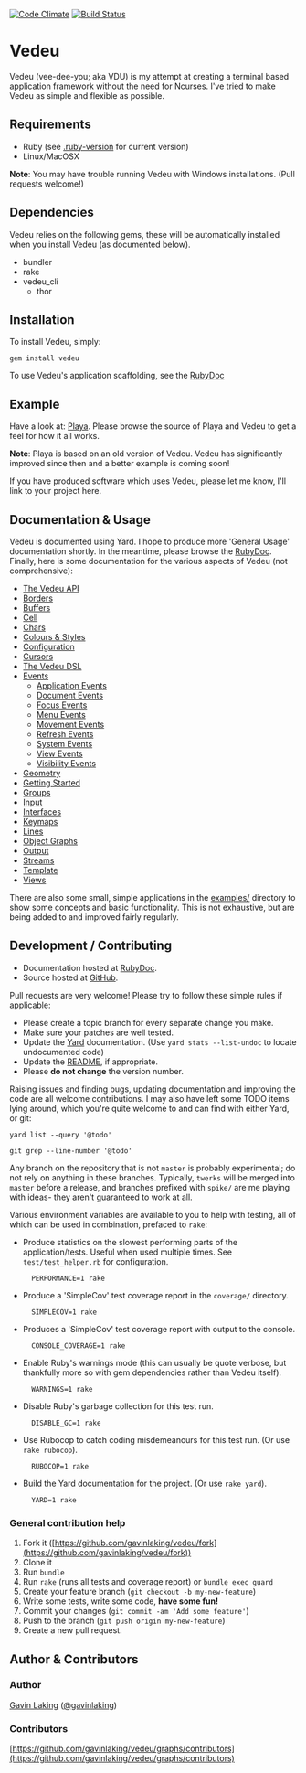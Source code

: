 [![Code Climate](https://codeclimate.com/github/gavinlaking/vedeu.png)](https://codeclimate.com/github/gavinlaking/vedeu)
[![Build Status](https://travis-ci.org/gavinlaking/vedeu.svg?branch=master)](https://travis-ci.org/gavinlaking/vedeu)

# Vedeu

Vedeu (vee-dee-you; aka VDU) is my attempt at creating a terminal based
 application framework without the need for Ncurses. I've tried to make Vedeu
 as simple and flexible as possible.

## Requirements

- Ruby (see [.ruby-version](https://github.com/gavinlaking/vedeu/blob/master/.ruby-version) for current version)
- Linux/MacOSX

**Note**: You may have trouble running Vedeu with Windows installations. (Pull
 requests welcome!)

## Dependencies

Vedeu relies on the following gems, these will be automatically
 installed when you install Vedeu (as documented below).

- bundler
- rake
- vedeu_cli
  - thor

## Installation

To install Vedeu, simply:

    gem install vedeu

To use Vedeu's application scaffolding, see the
[RubyDoc](http://www.rubydoc.info/gems/vedeu/file/docs/getting_started.md)

## Example

Have a look at: [Playa](https://github.com/gavinlaking/playa). Please browse the
source of Playa and Vedeu to get a feel for how it all works.

**Note**: Playa is based on an old version of Vedeu. Vedeu has significantly
 improved since then and a better example is coming soon!

If you have produced software which uses Vedeu, please let me know, I'll link
to your project here.

## Documentation & Usage

Vedeu is documented using Yard. I hope to produce more 'General Usage'
documentation shortly. In the meantime, please browse the
[RubyDoc](http://rubydoc.info/gems/vedeu). Finally, here is some
documentation for the various aspects of Vedeu (not comprehensive):

- [The Vedeu API](http://rubydoc.info/gems/vedeu/file/docs/api.md)
- [Borders](http://rubydoc.info/gems/vedeu/file/docs/borders.md)
- [Buffers](http://rubydoc.info/gems/vedeu/file/docs/buffer.md)
- [Cell](http://rubydoc.info/gems/vedeu/file/docs/cell.md)
- [Chars](http://rubydoc.info/gems/vedeu/file/docs/chars.md)
- [Colours & Styles](http://rubydoc.info/gems/vedeu/file/docs/colours_styles.md)
- [Configuration](http://rubydoc.info/gems/vedeu/file/docs/configuration.md)
- [Cursors](http://rubydoc.info/gems/vedeu/file/docs/cursors.md)
- [The Vedeu DSL](http://rubydoc.info/gems/vedeu/file/docs/dsl.md)
- [Events](http://rubydoc.info/gems/vedeu/file/docs/events.md)
    - [Application Events](http://rubydoc.info/gems/vedeu/file/docs/events/application.md)
    - [Document Events](http://rubydoc.info/gems/vedeu/file/docs/events/document.md)
    - [Focus Events](http://rubydoc.info/gems/vedeu/file/docs/events/focus.md)
    - [Menu Events](http://rubydoc.info/gems/vedeu/file/docs/events/menu.md)
    - [Movement Events](http://rubydoc.info/gems/vedeu/file/docs/events/movement.md)
    - [Refresh Events](http://rubydoc.info/gems/vedeu/file/docs/events/refresh.md)
    - [System Events](http://rubydoc.info/gems/vedeu/file/docs/events/system.md)
    - [View Events](http://rubydoc.info/gems/vedeu/file/docs/events/view.md)
    - [Visibility Events](http://rubydoc.info/gems/vedeu/file/docs/events/visibility.md)
- [Geometry](http://rubydoc.info/gems/vedeu/file/docs/geometry.md)
- [Getting Started](http://rubydoc.info/gems/vedeu/file/docs/getting_started.md)
- [Groups](http://rubydoc.info/gems/vedeu/file/docs/group.md)
- [Input](http://rubydoc.info/gems/vedeu/file/docs/input.md)
- [Interfaces](http://rubydoc.info/gems/vedeu/file/docs/.md)
- [Keymaps](http://rubydoc.info/gems/vedeu/file/docs/keymaps.md)
- [Lines](http://rubydoc.info/gems/vedeu/file/docs/lines.md)
- [Object Graphs](http://rubydoc.info/gems/vedeu/file/docs/object_graph.md)
- [Output](http://rubydoc.info/gems/vedeu/file/docs/output.md)
- [Streams](http://rubydoc.info/gems/vedeu/file/docs/streams.md)
- [Template](http://rubydoc.info/gems/vedeu/file/docs/template.md)
- [Views](http://rubydoc.info/gems/vedeu/file/docs/view.md)

There are also some small, simple applications in the
[examples/](https://github.com/gavinlaking/vedeu/blob/master/examples)
directory to show some concepts and basic functionality. This is not
exhaustive, but are being added to and improved fairly regularly.

## Development / Contributing

* Documentation hosted at [RubyDoc](http://rubydoc.info/gems/vedeu).
* Source hosted at [GitHub](https://github.com/gavinlaking/vedeu).

Pull requests are very welcome! Please try to follow these simple rules if
 applicable:

* Please create a topic branch for every separate change you make.
* Make sure your patches are well tested.
* Update the [Yard](http://yardoc.org/) documentation.
  (Use `yard stats --list-undoc` to locate undocumented code)
* Update the
  [README](https://github.com/gavinlaking/vedeu/blob/master/README.md),
  if appropriate.
* Please **do not change** the version number.

Raising issues and finding bugs, updating documentation and improving
 the code are all welcome contributions. I may also have left some TODO
 items lying around, which you're quite welcome to and can find
 with either Yard, or git:

    yard list --query '@todo'

    git grep --line-number '@todo'


Any branch on the repository that is not `master` is probably experimental; do
 not rely on anything in these branches. Typically, `twerks` will be merged
 into `master` before a release, and branches prefixed with `spike/` are me
 playing with ideas- they aren't guaranteed to work at all.

Various environment variables are available to you to help with testing, all of
 which can be used in combination, prefaced to `rake`:

- Produce statistics on the slowest performing parts of the
  application/tests. Useful when used multiple times. See
  `test/test_helper.rb` for configuration.

        PERFORMANCE=1 rake

- Produce a 'SimpleCov' test coverage report in the `coverage/`
  directory.

        SIMPLECOV=1 rake

- Produces a 'SimpleCov' test coverage report with output to the
  console.

        CONSOLE_COVERAGE=1 rake

- Enable Ruby's warnings mode (this can usually be quote verbose, but
  thankfully more so with gem dependencies rather than Vedeu itself).

        WARNINGS=1 rake

- Disable Ruby's garbage collection for this test run.

        DISABLE_GC=1 rake

- Use Rubocop to catch coding misdemeanours for this test run. (Or
  use `rake rubocop`).

        RUBOCOP=1 rake

- Build the Yard documentation for the project. (Or use `rake yard`).

        YARD=1 rake


### General contribution help

1. Fork it ([https://github.com/gavinlaking/vedeu/fork](https://github.com/gavinlaking/vedeu/fork))
2. Clone it
3. Run `bundle`
4. Run `rake` (runs all tests and coverage report) or `bundle exec guard`
5. Create your feature branch (`git checkout -b my-new-feature`)
6. Write some tests, write some code, **have some fun!**
7. Commit your changes (`git commit -am 'Add some feature'`)
8. Push to the branch (`git push origin my-new-feature`)
9. Create a new pull request.

## Author & Contributors

### Author

[Gavin Laking](https://github.com/gavinlaking)
 ([@gavinlaking](http://twitter.com/gavinlaking))

### Contributors

[https://github.com/gavinlaking/vedeu/graphs/contributors](https://github.com/gavinlaking/vedeu/graphs/contributors)
